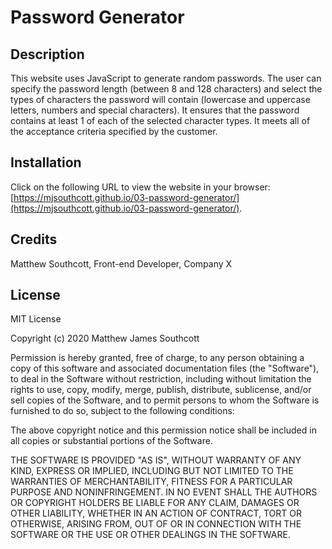 # Password Generator

## Description

This website uses JavaScript to generate random passwords. The user can specify the password length (between 8 and 128 characters) and select the types of characters the password will contain (lowercase and uppercase letters, numbers and special characters). It ensures that the password contains at least 1 of each of the selected character types. It meets all of the acceptance criteria specified by the customer.

## Installation

Click on the following URL to view the website in your browser: [https://mjsouthcott.github.io/03-password-generator/](https://mjsouthcott.github.io/03-password-generator/).


## Credits

Matthew Southcott, Front-end Developer, Company X


## License

MIT License

Copyright (c) 2020 Matthew James Southcott

Permission is hereby granted, free of charge, to any person obtaining a copy
of this software and associated documentation files (the "Software"), to deal
in the Software without restriction, including without limitation the rights
to use, copy, modify, merge, publish, distribute, sublicense, and/or sell
copies of the Software, and to permit persons to whom the Software is
furnished to do so, subject to the following conditions:

The above copyright notice and this permission notice shall be included in all
copies or substantial portions of the Software.

THE SOFTWARE IS PROVIDED "AS IS", WITHOUT WARRANTY OF ANY KIND, EXPRESS OR
IMPLIED, INCLUDING BUT NOT LIMITED TO THE WARRANTIES OF MERCHANTABILITY,
FITNESS FOR A PARTICULAR PURPOSE AND NONINFRINGEMENT. IN NO EVENT SHALL THE
AUTHORS OR COPYRIGHT HOLDERS BE LIABLE FOR ANY CLAIM, DAMAGES OR OTHER
LIABILITY, WHETHER IN AN ACTION OF CONTRACT, TORT OR OTHERWISE, ARISING FROM,
OUT OF OR IN CONNECTION WITH THE SOFTWARE OR THE USE OR OTHER DEALINGS IN THE
SOFTWARE.